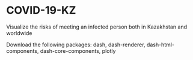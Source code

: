 # COVID-19-KZ
Visualize the risks of meeting an infected person both in Kazakhstan and worldwide


Download the following packages: dash, dash-renderer, dash-html-components, dash-core-components, plotly
